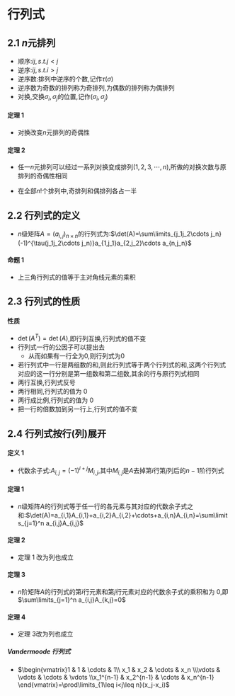 # 行列式

## 2.1 $n$元排列

- 顺序:$ij,s.t.j<j$
- 逆序:$ij,s.t.i>j$
- 逆序数:排列中逆序的个数,记作$\tau(\sigma)$
- 逆序数为奇数的排列称为奇排列,为偶数的排列称为偶排列
- 对换,交换$\sigma_i,\sigma_j$的位置,记作$(\sigma_i,\sigma_j)$

#### 定理 1
- 对换改变$n$元排列的奇偶性
  
#### 定理 2
- 任一$n$元排列可以经过一系列对换变成排列$(1,2,3,\cdots,n)$,所做的对换次数与原排列的奇偶性相同

- 在全部$n!$个排列中,奇排列和偶排列各占一半


## 2.2 行列式的定义

- $n$级矩阵$A=(a_{i,j})_{n\times n}$的行列式为:$\det(A)=\sum\limits_{j_1j_2\cdots j_n}(-1)^{\tau(j_1j_2\cdots j_n)}a_{1,j_1}a_{2,j_2}\cdots a_{n,j_n}$

#### 命题 1
- 上三角行列式的值等于主对角线元素的乘积


## 2.3 行列式的性质

#### 性质
- $\det(A^T)=\det(A)$,即行列互换,行列式的值不变
- 行列式一行的公因子可以提出去
  - 从而如果有一行全为0,则行列式为0
- 若行列式中一行是两组数的和,则此行列式等于两个行列式的和,这两个行列式对应的这一行分别是第一组数和第二组数,其余的行与原行列式相同
-  两行互换,行列式反号
-  两行相同,行列式的值为 0
-  两行成比例,行列式的值为 0
-  把一行的倍数加到另一行上,行列式的值不变
  

## 2.4 行列式按行(列)展开
#### 定义 1
- 代数余子式:$A_{i,j}=(-1)^{i+j}M_{i,j}$,其中$M_{i,j}$是$A$去掉第$i$行第$j$列后的$n-1$阶行列式

#### 定理 1
- $n$级矩阵$A$的行列式等于任一行的各元素与其对应的代数余子式之和:$\det(A)=a_{i,1}A_{i,1}+a_{i,2}A_{i,2}+\cdots+a_{i,n}A_{i,n}=\sum\limits_{j=1}^n a_{i,j}A_{i,j}$
  
#### 定理 2
- 定理 1 改为列也成立

#### 定理 3
- $n$阶矩阵$A$的行列式的第$i$行元素和第$j$行元素对应的代数余子式的乘积和为 0,即$\sum\limits_{j=1}^n a_{i,j}A_{k,j}=0$

#### 定理 4
- 定理 3改为列也成立
  
##### Vandermoode 行列式
- $\begin{vmatrix}1 & 1 & \cdots & 1\\ x_1 & x_2 & \cdots & x_n \\\vdots & \vdots & \cdots & \vdots  \\x_1^{n-1} & x_2^{n-1} & \cdots & x_n^{n-1} \end{vmatrix}=\prod\limits_{1\leq i<j\leq n}(x_j-x_i)$




